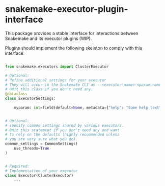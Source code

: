 # snakemake-executor-plugin-interface

This package provides a stable interface for interactions between Snakemake and its executor plugins (WIP).

Plugins should implement the following skeleton to comply with this interface:

```python

from snakemake.executors import ClusterExecutor

# Optional:
# define additional settings for your executor
# They will occur in the Snakemake CLI as --<executor-name>-<param-name>
# Omit this class if you don't need any.
@dataclass
class ExecutorSettings:
    
    myparam: int=field(default=None, metadata={"help": "Some help text"})


# Optional:
# specify common settings shared by various executors.
# Omit this statement if you don't need any and want
# to rely on the defaults (highly recommended unless
# you are very sure what you do).
common_settings = CommonSettings(
    use_threads=True
)


# Required:
# Implementation of your executor
class Executor(ClusterExecutor)
    ...

```